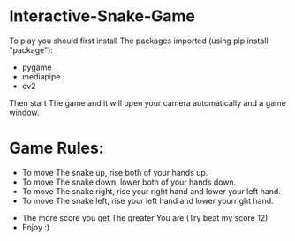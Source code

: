 # Interactive-Snake-Game

To play you should first install The packages imported (using pip install "package"):
- pygame
- mediapipe
- cv2

Then start The game and it will open your camera automatically and a game window.
# Game Rules:
   - To move The snake up, rise both of your hands up.
   - To move The snake down, lower both of your hands down.
   - To move The snake right, rise your right hand and lower your left hand.
   - To move The snake left, rise your left hand and lower yourright hand.
   + The more score you get The greater You are (Try beat my score 12)
   + Enjoy :)
